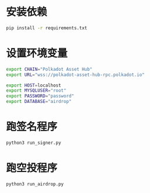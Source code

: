 # 安装依赖
 ```bash
 pip install -r requirements.txt
 ```

# 设置环境变量
```bash
export CHAIN="Polkadot Asset Hub"
export URL="wss://polkadot-asset-hub-rpc.polkadot.io"

export HOST=localhost
export MYSQLUSER="root"
export PASSWORD="password"
export DATABASE="airdrop"
```
# 跑签名程序
```bash
python3 run_signer.py
```

# 跑空投程序
```bash
python3 run_airdrop.py
```